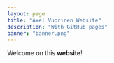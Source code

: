 ```yaml
---
layout: page
title: "Axel Vuorinen Website"
description: "With GitHub pages"
banner: "banner.png"
---
```


Welcome on this **website**!
